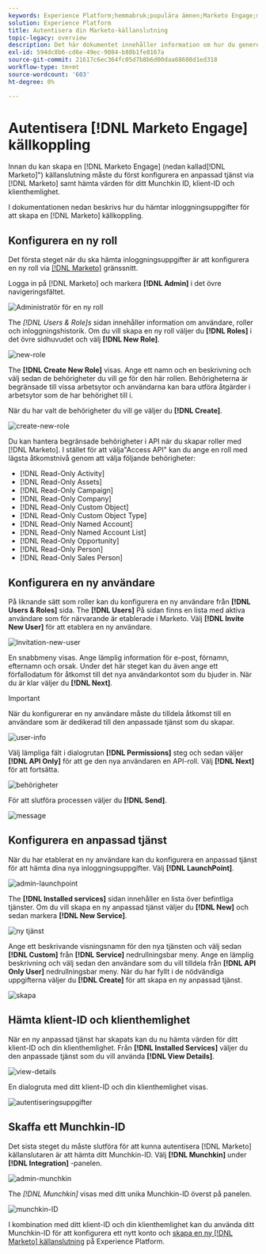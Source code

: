 ```yaml
---
keywords: Experience Platform;hemmabruk;populära ämnen;Marketo Engage;markering för att engagera;markering för
solution: Experience Platform
title: Autentisera din Marketo-källanslutning
topic-legacy: overview
description: Det här dokumentet innehåller information om hur du genererar autentiseringsuppgifter för Marketo.
exl-id: 594dc8b6-cd6e-49ec-9084-b88b1fe8167a
source-git-commit: 21617c6ec364fc05d7b8b6d00daa68608d1ed318
workflow-type: tm+mt
source-wordcount: '603'
ht-degree: 0%

---
```


# Autentisera [!DNL Marketo Engage] källkoppling

Innan du kan skapa en [!DNL Marketo Engage] (nedan kallad[!DNL Marketo]&quot;) källanslutning måste du först konfigurera en anpassad tjänst via [!DNL Marketo] samt hämta värden för ditt Munchkin ID, klient-ID och klienthemlighet.

I dokumentationen nedan beskrivs hur du hämtar inloggningsuppgifter för att skapa en [!DNL Marketo] källkoppling.

## Konfigurera en ny roll

Det första steget när du ska hämta inloggningsuppgifter är att konfigurera en ny roll via [[!DNL Marketo]](https://app-sjint.marketo.com/#MM0A1) gränssnitt.

Logga in på [!DNL Marketo] och markera **[!DNL Admin]** i det övre navigeringsfältet.

![Administratör för en ny roll](../images/marketo/home.png)

The *[!DNL Users & Role]s* sidan innehåller information om användare, roller och inloggningshistorik. Om du vill skapa en ny roll väljer du **[!DNL Roles]** i det övre sidhuvudet och välj **[!DNL New Role]**.

![new-role](../images/marketo/new-role.png)

The **[!DNL Create New Role]** visas. Ange ett namn och en beskrivning och välj sedan de behörigheter du vill ge för den här rollen. Behörigheterna är begränsade till vissa arbetsytor och användarna kan bara utföra åtgärder i arbetsytor som de har behörighet till i.

När du har valt de behörigheter du vill ge väljer du **[!DNL Create]**.

![create-new-role](../images/marketo/create-new-role.png)

Du kan hantera begränsade behörigheter i API när du skapar roller med [!DNL Marketo]. I stället för att välja&quot;Access API&quot; kan du ange en roll med lägsta åtkomstnivå genom att välja följande behörigheter:

* [!DNL Read-Only Activity]
* [!DNL Read-Only Assets]
* [!DNL Read-Only Campaign]
* [!DNL Read-Only Company]
* [!DNL Read-Only Custom Object]
* [!DNL Read-Only Custom Object Type]
* [!DNL Read-Only Named Account]
* [!DNL Read-Only Named Account List]
* [!DNL Read-Only Opportunity]
* [!DNL Read-Only Person]
* [!DNL Read-Only Sales Person]

## Konfigurera en ny användare

På liknande sätt som roller kan du konfigurera en ny användare från **[!DNL Users & Roles]** sida. The **[!DNL Users]** På sidan finns en lista med aktiva användare som för närvarande är etablerade i Marketo. Välj **[!DNL Invite New User]** för att etablera en ny användare.

![Invitation-new-user](../images/marketo/invite-new-user.png)

En snabbmeny visas. Ange lämplig information för e-post, förnamn, efternamn och orsak. Under det här steget kan du även ange ett förfallodatum för åtkomst till det nya användarkontot som du bjuder in. När du är klar väljer du **[!DNL Next]**.

>[!IMPORTANT]
>
>När du konfigurerar en ny användare måste du tilldela åtkomst till en användare som är dedikerad till den anpassade tjänst som du skapar.

![user-info](../images/marketo/new-user-info.png)

Välj lämpliga fält i dialogrutan **[!DNL Permissions]** steg och sedan väljer **[!DNL API Only]** för att ge den nya användaren en API-roll. Välj **[!DNL Next]** för att fortsätta.

![behörigheter](../images/marketo/permissions.png)

För att slutföra processen väljer du **[!DNL Send]**.

![message](../images/marketo/message.png)

## Konfigurera en anpassad tjänst

När du har etablerat en ny användare kan du konfigurera en anpassad tjänst för att hämta dina nya inloggningsuppgifter. Välj **[!DNL LaunchPoint]**.

![admin-launchpoint](../images/marketo/admin-launchpoint.png)

The **[!DNL Installed services]** sidan innehåller en lista över befintliga tjänster. Om du vill skapa en ny anpassad tjänst väljer du **[!DNL New]** och sedan markera **[!DNL New Service]**.

![ny tjänst](../images/marketo/new-service.png)

Ange ett beskrivande visningsnamn för den nya tjänsten och välj sedan **[!DNL Custom]** från **[!DNL Service]** nedrullningsbar meny. Ange en lämplig beskrivning och välj sedan den användare som du vill tilldela från **[!DNL API Only User]** nedrullningsbar meny. När du har fyllt i de nödvändiga uppgifterna väljer du **[!DNL Create]** för att skapa en ny anpassad tjänst.

![skapa](../images/marketo/create.png)

## Hämta klient-ID och klienthemlighet

När en ny anpassad tjänst har skapats kan du nu hämta värden för ditt klient-ID och din klienthemlighet. Från **[!DNL Installed Services]** väljer du den anpassade tjänst som du vill använda **[!DNL View Details]**.

![view-details](../images/marketo/view-details.png)

En dialogruta med ditt klient-ID och din klienthemlighet visas.

![autentiseringsuppgifter](../images/marketo/credentials.png)

## Skaffa ett Munchkin-ID

Det sista steget du måste slutföra för att kunna autentisera [!DNL Marketo] källanslutaren är att hämta ditt Munchkin-ID. Välj **[!DNL Munchkin]** under **[!DNL Integration]** -panelen.

![admin-munchkin](../images/marketo/admin-munchkin.png)

The *[!DNL Munchkin]* visas med ditt unika Munchkin-ID överst på panelen.

![munchkin-ID](../images/marketo/munchkin-id.png)

I kombination med ditt klient-ID och din klienthemlighet kan du använda ditt Munchkin-ID för att konfigurera ett nytt konto och [skapa en ny [!DNL Marketo] källanslutning](../../../tutorials/ui/create/adobe-applications/marketo.md) på Experience Platform.
